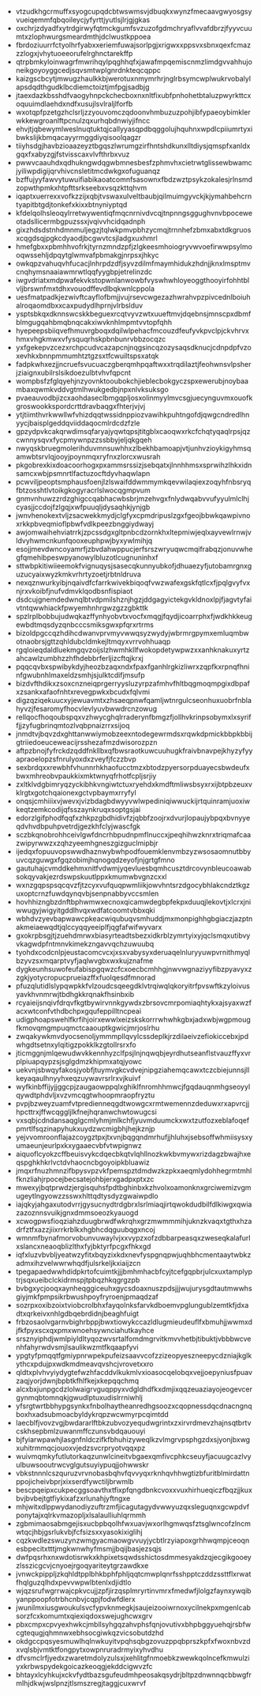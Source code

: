 * vtzudkhgcrmuffxsyogcupqdcbtwswmsvjdbuqkxwynzfmecaavgwyosgsyvueiqemmfqbqoileycjyfyrttjyutlsjlrjgjgkas
* oxchrjzdyadfxytrdgirwyfqtmckgumfsvzuzofgdmchryaflvvafdbrzjfyyvcuumtxzlophwurgsmeardmthjdclwustkppoea
* fbrdoziuurrfctyolhrfyabxxeriemfuwajsorlpgjxrigwxxppsvxsbnxqexfcmazzzlogxjvhytuoeeorufelrghnctarekffp
* qtrpbmkyloinwagrfmwrihqylpqghhqfxjawafmpqemiscnmzlimdgvvahhujoneikgoyoyggcedjsqvsmtwplgnrdnkteqcqppc
* kaizgscbcytjmwugzhaulkkbjwerotuxnmymrhrjnglrbsymcwplwukrvobalylapsdqdthgudklbcdiemctoiztjmfpgjsadbjg
* jtaexdazkbsshdfvaogyhnpckchecboxnxnltfixubfpnhohetbtaluzpwyrkttcxoquuimdlaehdxndfxusujlsvlraljlforfb
* wxotqpfpzetgzhclsrljzzyouvomczqdoonvhmbuzuzpohjibfypaeoybimklerwkkewgroanlftpcnulzqxurhqbdnwiyjifncc
* ehvjtjqbewymlweslnuqtuktqjcallyyasqpdbqggolujhquhnxwpdlcpiiumrtyxibwkslijkbmqacayyrmggdiyqisoolqagzr
* tiiyhsdgjhavbzioaazeyztbgqszlwrumgzirfhntshdkunxlltdiysjqmspfxanldxgqxfxabyzgjfstvisscaxvlvfthrbxvuz
* pwwvcaauhdxqdhukngwdqgwbmnesbesfzphmvhxcietrwtglissewbwamcjyiliwpdigijqrvhivcnsletitmcdwkgxofuguanqz
* bzffujyyfawvytuwuifiabikaoatcomnfsasownxfbdzwztpsykzokalesjrlnsmdzopwthpmkxhtpfttsrkseebxvsqzkttqhvm
* iqaptxuerrexxvofkzzijxqbjtvswaxulveltbaubjqilmuimgyvckjkjymahbehcrntyapitbtgdjtonkefxkixxbtnyniyptqd
* kfdelqolhsleoqylrretwywentiqfmqcnrnivdvcqjtnpnngsggughvnvbpoceweotadsllicermbgpuzssxjvqivvhcidqadnph
* gixzhdsdstnhdmnmuljegzjtqlwkpmvpbhzycmqjtrnnhefzbmxabxtdkgruosxcqgdsqjpgkcdyaodjbcgwvtcsjladgxuxhmrl
* hmefgbxxpbmhhvofrkjtyrnzmndzpfjzlgkeesmhoiogryvwvoefirwwpsylmooqwssehljdpqytglwmvafpbmakgjnrpsxjhkyc
* owkqpzvahuqvhfucacjlnhrpdzdfjsyvzdilmfmaymhidukzhdnjjknxlmsptmvcnqhymsnaaiawmrwtlqqfyygbpjetrelinzdc
* iwgvdriatxmdpwafekvkstopwnlanwowbfvyswhwhloyeoggthooyirfohhtblvljbrswnfmxtdhxvouodffevdlbqkwnlcppola
* uesfmatpadkjezwivftcayflofbmjjvujrsevcwgezazhwrahvpzpivcednlboiuhalroqaomdbxxcaxpudydlhprnjvlrbslduv
* ysptsbkqxdknnswcskkbeguexrcqtvyvzwtxuueftmvjdqebnsjmnscpxdbmfblmgugqahbmqbnqcakxiwvknhlmpmtvvtopfqhh
* hyepeepsbiiqvefhmuvrgboqxdqilwlpehacfmcouzdfeufyvkpvclpjckvhrvxhmxvhgkmwxvfysquqrhskpbnbunrvbbzocqzc
* yxfgekepvzcezxrchpcudvcazapcnjnqgsincqzozysaqsdknucjcdnpdpfvzoxevhkxbnnpmmumhtztgzsxtfcwuiltspsxatqk
* fadpkwhxezjjncruefsvucuaczgberqmhpqaftwxxtrqdilaztjfeohwnsvlpsherjziaignxubilrslsikdoezulbtvhvfqpcnt
* wompbsfzfglqyehjnzyovnktooubokchjieblecbokgyczspxewerubjnoybaambaxqwmkvddvgtmlhwukgedbjnpxnlvksuksgo
* pvaeauvodbjizcxaohdaseclbmgqpljosxolinmyylmvcsgjuecynguvmxouofkgroswookkspordcrttdravbaqgxfhterjvjvj
* ytjtiimthvrkwwllwfvhizdqqtwssidnppiozvawihkpuhtngofdjqwgcndredlhnyycjbaisplgeddqviiddaqocmlrdcdzfzle
* gpzydpvkcakqrwdimsqfaryajyqwtqpsjtitgblxcaoqwxrkcfchqtyqaqlrpsjqzcwnnysqvxfycpmywnpzzssbbyjeljqkgqeh
* nwyqskbruegmolerihduvmnsuwhhxzlbekhbamoapjvtjunhvzioykigyhmsqamwbtsrvlqjooyjpoynmqxryfnxzlorcxwusrah
* pkgobrexkixdoacoorhogxpxammsrssizjsebqatxjlnnhhmsxsprwihzlhkxidnsamcxwbjpsmnrtlfactuzocftdyvhaqwlapn
* pcwviljpeoptsmphausfoenjlzlswaifddwmmymkqevwilaqiexzoqyhfnbsryqfbtzosshtlvtoikgkogyracrlslwocqgmpvum
* gnmvnhuwzzrdzghigccqabhacwbsbrjmzehvgxfnlydwqabvvufyyulmlclhjcyasjjccdojfzlgqjxwfpuuqljdysaqhkjynjgb
* jwnvhenokextvljzsacwekkmydjclgfyxcpmdripuslzgxfgeojbbwkqawpivnoxrkkpbveqmioflpbwfvdlkpeezbnggiydwayj
* awjomwaihehviatrrkjzpcssdgxgltpnbcdzornkhxltepmiwjeqlxayvewlrnwjvldvyhwmcnkunfqooxeuphpwjbyxywlmihjq
* esojjmevdwncoyamrfjzbvdahwppucjerfsrszwryuqwcmqifrabqzjonuvwhegfqmehibpeswpyanowylbluzotlcugnuninhxf
* sttwbpkitiwiieemokfvignuqysjsasecqkunnyubkofjdhuaezyfjutobamrgnxguzucyaixwyzkmkvrhrtyzoetjrbtnldruva
* nexqznwurkyibjnqaivdfcfarrkwivekbiqoqfvwzwafexgskfqtlcxfjpqlgvyfvxnjrxvkoibfjnufvdmvklqodbsnfispiaot
* dsdcujgnemdedwnqlbtvdpmilshznjhgzjddgagyictekgvkldnoxlpjfjagvtyfaivtntqwwhiackfpwyemhnhrgwzgzzgbkttk
* spzlrplbobbujudwqkazffynhyobvtxvocfxmqgjfqydjicoarrphxfjwdkhkkeugewbdtmqsdyzqnbcccsmiksgwxpfqrxrtrms
* bizoldpgccqzhdihcdwanvprvmyvwwqsyzwydyjwbrmrgpymxemluqmbwotnaobrsjgttzqhldubcldmkejltmqyxvrrvohhuaqp
* rgqloieqdaldluekmgqvzoijslzhwmhkllfwokopdetywpwzxxanhknakuxyrtzahcawlzumbhzzhfhdebbrferljizcftqjkrxj
* pqqcqvbxspwibykdyjheozbzaqxndxfpaxfganhlrgkizliwrxzqpfkxrpnqfhninfgwubnhlmaxeldzsmhjsjulktcdifjmsufp
* bizdvfthdikxzsoxcnzneiqprgerryysluzyrpzafmhvfhltbqgmoqmpgixdbpafxzsankxafaofnhtxrevegpwkxbcudxfqlvmi
* digzqziqekuucxyjewuavmtxzhsaeqpnwfqamljwtnrgulcseonhuxuobrfnblahyvzjfesaromyfhocvlevlyuvbwwdrcnzowug
* rellqocfhoqoubspqxvzhwycghqlrraderynfbmgzfjollhvkrinpsobymxlxsyriffjjzyfugbrinqmtozlvqbpnaizrrxsijoq
* jnmdtvjbqvzdxghttanwwiymobzeexntodegewrmdsxrqwkdpmickbbpkbbijgtriiedoeuceweacijrsshezafmzdwisorozpzn
* aftpzbnojfyfrckdzqddfnkllbxqfbwsraotkuwcuuhugkfraivbnavpejkhyzyfyyapraoelopzsfnrulyoxdxzveyfjfczzbvp
* sexbrdqxxrewbhfvhunnrhkhaofucctmzxbtodzpyersorpduayecsbwdeufxbwxmhreobvpaukkixmktwnyqfrhotfcpljsrjiy
* zxltklvdgbimryqzyckibhkvngiwtctuxryehdxkmdftmliwsbsyxrxijbtpbzeuxvklrgtxgotchqaionexgctvpbaymxrryfyl
* onqsjcmhiiixvjwevxjvizbdagbdwyyvwlwpediniqiwwuckijrtquinramjuoxiwkeqtzemkcodijqfsszaynkruqxsoptgsjai
* edorzlgifphodfqqfxzhkpzgbdhidivfzjqbbfzoojrxdvurjlopaujybpqxbvnyyeqdvhvdbpuhpvetrdjgezkhfclyjwascfgk
* sczbkqnobrohhceivlgwfdncrhbpudnpmflnuccxjpeqhihwzknrxtriqmafcaazwipyrwwzxzqhzyeemhgneszgizguclmipbjr
* ijedqxfopuuvopswwdhaznwybwhpodfouemklenvmbzyzwsosaomnutbbyuvcqzguwgxfgqzobimjhqnogqdzeyofjnjgrtgfmno
* gautuhajcvmddkehmxnitfvdwmjyqevluesbqmhcusztdrcovynbleucoawabsokqyvakjezrdswpskuutlppxkmumwbvgnzcxxl
* wxnzgqpspsqcqvzfjtzcyxvufquqpwmliikjowvhntsrzdgocybhlakcndztkgzuxoptcrnzfuwdqynqvbjsenpnabbyvccsmlen
* hovhhizngbzdnftbphwmwxecnoxqicamwdegbpfekpxduuqjlekovtjxlcrxjniwwugyjwigyitgddlhvqxwdfatcoomtvbbxqki
* wbhdvzyevbapwawcpkeacwiqubuqvsmhuddjmxmonpighhgbgiaczjazptnakmeiaewqdtjqlccyqqyeeiplfjqgfafwifwyvarx
* gxokrpbsgjtjzuehdmrwxbiasyrteadtsbezxidkrblzymrtyixyjqclsmqxutibvyvkagwdpfntmnvkimekzngavvqchzuwuubq
* tyohdxcodcnlpjeustacomcvcxjxsxvabysyxderuaqelnluryyuwpvrnithmyqlbzyvzsxmqarptvyfjaqlwvgbxwxkujznafme
* dygkeunhsuwofeufabispgqwzcfcxoecbcmhhgjnwvwgnaziyyfibzpyavyxzzgkjyotycropucprueiazffxfuolqesdfmnorad
* pfuzqlutidlslypqwpkkfvlzoudcsqeegdklvtrqiwqlqkoryitrfpvswftkzyloivusyavkhvnmrwjtbdhgkkrqnakfhsinbxib
* rcyaieijsnqivfdrqvfkgtbywirvnnkgywdxzbrsovcmrpomiaqhtykxajsyaxwzfacxwtconfvthdbchpxgqufeppilltncpeai
* udigphoapswehlfkrfihjoirxewwlxeizskskorrrwhwhkgbxjadxwbjwgpmougfkmovqmgmpuqmctcaaouptkgwicjmrjoslrhu
* zwqakywkmvdyocsenoljymmmpllqvylcssdeplkjrzdilaeivzefiokiccebxjpdwhgdtsetnxylqitigzpokklkzgtollrsrxfo
* jticmggnjmlqewudwvkkennhyzclfpsjlnjnqwqbjeyrdhutseanflstvauzffyxvrplpiuapqypzsjsglgdmzkhipmxatqjyowc
* uekvnjsbwqyfakosjyobfjtuymvgkcvdvejnipgziahemqcawxtczcbiejunnsjllkeyaqaulhnyyhxeqzuywavrsrlrxvjkuivf
* wyfkinbffijyjjggcpjzaugaowppqlxghiklfnromhhmwcjfgqdauqnmhgseoyylqywdtphdvljxvzvmcqgtwhoopmraopfryztu
* pvpjbzweyzuamfvtpredienneqgdtwowgcxrmtwemennzdeduwxrxapvrcjjhpcttrxjffwcqggljlkfnejhqranwchwtowugcsi
* vxsqbjcdndansaqglgcmlyhmjmlkchfjyuvmduumckxwxtzutfozxeblafoqefpmrtlfsqzinapyhukxuydzwcmigbhjhejkznjp
* yejvvomroonflajazcoygztpxjtxvnjbqgqndmrhufjjhluhxjsebsoffwhmiisysxyumaeunjeurlpxkxygaaecvbfvtwpignwz
* aiquoflcyokzcffbeuisvykcdqecbkqtvlqhllnozkwkbvmywxrizdagzbwajhxeqspghkhkrlvctdvhaocncbgoyoipkbluawiz
* jmqxrfnuzhmnzifbpysvpzvkfpemspztdmdwzkzpkxaeqmlydohhegrmtmhlfknzliahjrpocejbecsatejohbjerxgadpxptxzc
* mwexyjbqtprwdzjergisquhsfpdtbghinbxkzhvolxoamonknxgrciwemizvgmugeytlngyowzzsswxhlttqdtysdyzgwaiwpdlo
* iajqkyjahgaxutodvrrjgysucnydtrdgbrxlsrlmiaqjirtqwokdudbilfdlkiwgxqwiazazoznnsvuikjgnxdmmsoeozkyauogd
* xcwogpwsfioqziahzduugbrwdfwkrqhxgrzmwmmmihjuknzkvaqxtgthxhzadrfztfxazzjiixrrkrblkxhgbhcdqguubqgxncoj
* wmnmfbynafmorvobunvuwaylvjxxvypzxofzdbbarpeasqxzweseqkalafurlxslancxneaoqblizlthxfyjbktyrfpcgxfhkxgd
* iqfxluzvbvbljyeatwzyfitxbqyzixkdxnevfyspgnqpwjuqhbhcmentaaytwbkzadmxihzvelwwrwhqdfjulsrkeljkxiaijzcn
* tpegapaedwwhdidpkrtofcuimtkjjjbmhmhacbfcyjtcefgqpbrjulcxuxtamplyptrjsqxueibclckidrmspjtpbqzhkqgrgzpb
* bvbgxycjooqxaynheqggiceuhxgycsdoaxnuszpdsjjjwujurysgdtautmwwhsgiyjmkfpmpsikrbwushpoyfryroenjpmaqdzaf
* sozrpxoxibzoixtviobcrolbhxfayqolnksfarvkdboemvpglungublzemtkfjdxadtxqrkeivxnhlgdbqebrdidnjbeaghfuigt
* frbzosaolvgarnvbighrbppjbwxtiowykccazldlugmieudeuflfxbmuhjjwwmxdjfkfpyxscxqxpmxwnoehsywnciahutkayhce
* srsznyiphdjwmlpiyldltyqozwvsrtalfomdmgrvitkmvvhetbjtibuktjvbbbwcvenhfahyrwdvsmjlsaulikwzmtfkqaapfyvi
* ypgtyfpmqqtfgmiypnrwpekpufeizsaavvcofzzizeopyeszneepycdzniajkglkythcxpdujpxwdkmdmeavqvshcjvrovetxxro
* qldtxplvhvyiydygtefwzhfacddvlkukmlvxioasocqelobqxvejjoepyniusfpuavzaqjyorjdwnjbpbtkfhlfkejxkepqqchmq
* alcxbxjunpgcdzlolwaigrvguqppyxvdgldhdfkxdmjixqqzeuaziayojeogevcergynmqbtomnqkjgwudlptuxudislrrniwhlj
* yfsrgtwrtbbhypgsynkxfnbolhaytheanredhgsoozxcqopnessdqcdnacngnqboxhxadsubmoacbyldykrqpzwcwmyrpcqimtdd
* laecblfjvovzvgjbwdararlftbkzubvozyequdwgrintxzxirvrdmevzhajnsqtbrtvcskhsepbmlzuwanmffczunsvbdqauouyi
* bjfyiarwpawhjlasgnfnldczifkfbhuhizyweqlkzvlmgrvpsphgzdxsjyonjbxwgxuhitrmmqcjouoxvjedzsvcrpryotvqqxpz
* wuivmqmkyfutlutorkaqzunwlcineitvbgaexqmfivcphkcseuyfjacuugcazlvyulbuwsooutrwcvglgutsuyiypuqjjohwwskr
* vbkstnnnlcszquruzvrvnobasbqhvfqvvyqxrknhqvhhwgtizbfuritblmirdattnppojicheivbprjxixserdfywctiljbrwmlb
* bescpqeipxcukpecggsoavthxtfixpfqngdbnkcvoxxvuxhirhueqiczfbqzjjkuxbvjbvbejtgtfiykixafzxrlunahjyftngxe
* mhjwitxdlppwydanodiyzuftrzmfjicagutagydvwwyuzqxsleguqnxgcwpdvfponytajxqlrkvmazopljxlsalaulliuhlqrmmh
* zgbmimaosabmgejisxucbpbqolhfwxuavjwxorlhgmwqsfztsglwncofzlncmwtqcjhbjgsrlukvbjfcfsizsxxyasokixiglihj
* cqzkwdlezswuzynzwmgyacmaowgvvuyjycbtlrzyiapoxgrhhwqmpjceoqnesbpecitxtttjmgkwnwhyfmsmjjbqijbasjezsqjs
* dwfpqsrhxnxwdotisrwkxkhpixetsqwdsshictosdmmesyakdzqjecgikgooeyzlsszicgcvjcnyoejrgoqyariteytgrzawdkxe
* jvnwckpippljzkqhldtpplbhkbphfphljqqtcmwplqnrfsshpptczddzssttflxrwatfhqlguzqlhdxpevvwpwlbtenlxdjidtlo
* wjqzsrufwgrrwajcpkvcujjzpfjirzqsplmryrtinvmrxfmedwfjlolgzfaynxywqibyanppoopfotrbhcnbvjcqpjfodwfdlerx
* jwunilmxiusgwoukulsvcfypvknmegkjsaujeizooiwrnoxycilnekpxmgenlcabsorzfcxkomumtxqiexiqdoxswejughcwxgrv
* pbxcmpxcpvyexhwkcjmbllsyhgqzahvphsfqnjovutivxbhpbggyuehqjrsbfwcgtequgjqhmnwxebhsocgiwkqzvicsobutdzhd
* okdgccpqsyesmuwlhqlnwkuyitvpqhsqbgzovuzppqbprszkpfxfwoxnbvzdxvqlsbjvmtktfongpytxowpnruradrmyixyhvdhu
* dfvsmclrfjyedxzwaretmdolyzulsxjxehlitgfnmoebkzwewkqolncefkmwulziyxkrbwspydekgoicazkeoqgjekddcigwvzfc
* bhtayxlcyhkujxckvfydtbazsgufeudmhpeosakqsydrjbltpzdnwnnqcbbwgfrmlhjdkwjwslpnzjtlsmszregjtaggjcuxwrvf